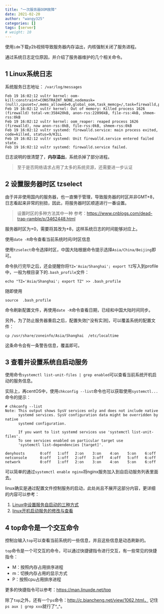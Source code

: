 ```yaml
---
title: "一次服务器OOM故障"
date: 2021-02-20
author: "wangy325"
categories: []
tags: [server]
# weight: 10
---
```


使用`idm`下载y2b视频导致服务器内存溢出，内核强制关闭了服务进程。

通过系统日志定位原因，并介绍了服务器维护的几个相关命令。

<!--more-->

## 1 Linux系统日志

系统服务日志地址： `/var/log/messages`

```
Feb 19 16:02:12 vultr kernel: oom-kill:constraint=CONSTRAINT_NONE,nodemask=(null),cpuset=/,mems_allowed=0,global_oom,task_memcg=/,task=firewalld,pid=1626,uid=0
Feb 19 16:02:12 vultr kernel: Out of memory: Killed process 1626 (firewalld) total-vm:358420kB, anon-rss:22096kB, file-rss:4kB, shmem-rss:0kB
Feb 19 16:02:12 vultr kernel: oom_reaper: reaped process 1626 (firewalld), now anon-rss:0kB, file-rss:0kB, shmem-rss:0kB
Feb 19 16:02:12 vultr systemd: firewalld.service: main process exited, code=killed, status=9/KILL
Feb 19 16:02:12 vultr systemd: Unit firewalld.service entered failed state.
Feb 19 16:02:12 vultr systemd: firewalld.service failed.
```

日志说明的很清楚了，**内存溢出**，系统杀掉了部分进程。


> 至于是否网络请求占用了太多的系统资源，还需要进一步认证

## 2 设置服务器时区 tzselect

由于并非使用国内的服务器，也一直懒于管理，导致服务器的时区并非GMT+8，日志看起来非常的别扭，因此，将服务器时区顺道进行一番设置。

> 设置时区的多种方法其中一种
> 参考：https://www.cnblogs.com/dead-trap-ramble/p/3462448.html

服务器时区为+0，需要将其改为+8，这样系统日志的时间能够对应上。

使用`date -R`命令查看当前系统时间/时区信息

使用`tzselect`命令选择时区，中国大陆根据命令提示选择`Asia/China/Beijing`即可。

命令执行完毕之后，还会提醒你将`TZ='Asia/Shanghai'; export TZ`写入到profile中，一般为根目录下的`.bash_profile`文件：

```
echo "TZ='Asia/Shanghai'; export TZ" >> .bash_profile
```

随即使用

```
source  .bash_profile
```

命令刷新配置文件，再使用`date -R`命令查看日期，已经和中国大陆时间同步。

另外，为了防止服务器重启之后，配置失效[^没有实测]，可以覆盖系统的配置文件：

```
cp /usr/share/zoneinfo/Asia/Shanghai  /etc/localtime
```

这条命令会有一条警告信息，覆盖即可。

## 3 查看并设置系统自启动服务

使用命令`systemctl list-unit-files | grep enabled`可以查看当前系统开机启动的服务信息。

实际上，再centOS中，使用`chkconfig --list`命令也可以获取使用`systemctl...`命令的提示：

```
# chkconfg --list
Note: This output shows SysV services only and does not include native
      systemd services. SysV configuration data might be overridden by native
      systemd configuration.

      If you want to list systemd services use 'systemctl list-unit-files'.
      To see services enabled on particular target use
      'systemctl list-dependencies [target]'.

denyhosts       0:off   1:off   2:on    3:on    4:on    5:on    6:off
netconsole      0:off   1:off   2:off   3:off   4:off   5:off   6:off
network         0:off   1:off   2:on    3:on    4:on    5:on    6:off
```

可以简单的通过`systemctl enable nginx`将nginx服务加入到自启动服务列表里面去。

linux确实是通过配置文件控制服务的启动，此处尚且不展开这部分内容，更详细的内容可以参考：

1. [Linux中设置服务自启动的三种方式](https://www.cnblogs.com/nerxious/archive/2013/01/18/2866548.HTML)
2. [linux开机启动服务的修改与查看](https://www.cnblogs.com/top5/archive/2009/09/18/1569093.html)


## 4 top命令是一个交互命令

控制台输入`top`可以查看当前系统的一些信息，并且这些信息是动态刷新的。

`top`命令是一个可交互的命令，可以通过快捷键指令进行交互，有一些常见的快捷指令：

- M：按照内存占用排序进程
- m：切换内存占用的显示方式
- P：按照cpu占用排序进程

更多的快捷指令可以参考：https://man.linuxde.net/top

除了`top`之外，还有一个`ps`命令：http://c.biancheng.net/view/1062.html，
记住`ps aux | grep xxx`就行了^_^。
